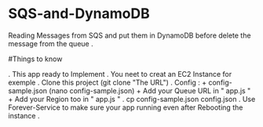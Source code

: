 # SQS-and-DynamoDB
Reading Messages from SQS and put them in DynamoDB before delete the message from the queue .


#Things to know

. This app ready to Implement
. You neet to creat an EC2 Instance for exemple
. Clone this project (git clone "The URL")
. Config : 
    + config-sample.json  (nano config-sample.json)
    + Add your Queue URL in " app.js "
    + Add your Region too in " app.js "
. cp config-sample.json config.json
. Use Forever-Service to make sure your app running even after Rebooting the instance .
